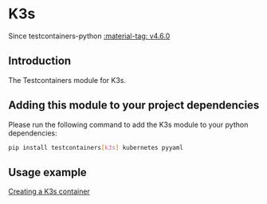 # K3s

Since testcontainers-python <a href="https://github.com/testcontainers/testcontainers-python/releases/tag/v4.6.0"><span class="tc-version">:material-tag: v4.6.0</span></a>

## Introduction

The Testcontainers module for K3s.

## Adding this module to your project dependencies

Please run the following command to add the K3s module to your python dependencies:

```bash
pip install testcontainers[k3s] kubernetes pyyaml
```

## Usage example

<!--codeinclude-->

[Creating a K3s container](../../modules/k3s/example_basic.py)

<!--/codeinclude-->
